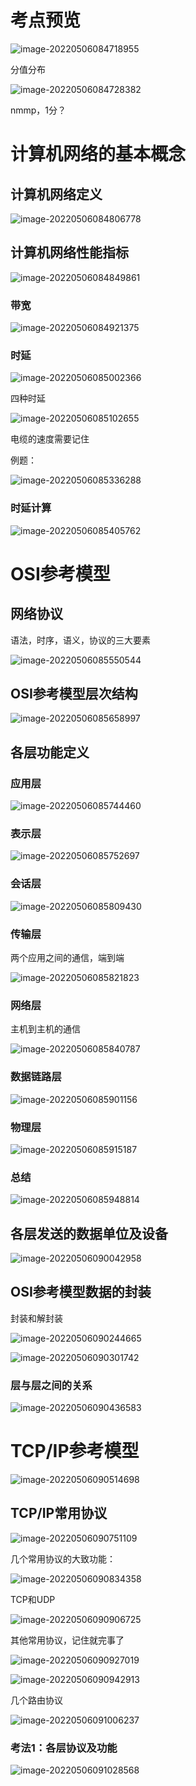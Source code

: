 # 考点预览

![image-20220506084718955](网络体系结构.assets/image-20220506084718955.png)

分值分布

![image-20220506084728382](网络体系结构.assets/image-20220506084728382.png)

nmmp，1分？

# 计算机网络的基本概念

## 计算机网络定义

![image-20220506084806778](网络体系结构.assets/image-20220506084806778.png)

## 计算机网络性能指标

![image-20220506084849861](网络体系结构.assets/image-20220506084849861.png)

### 带宽

![image-20220506084921375](网络体系结构.assets/image-20220506084921375.png)

### 时延

![image-20220506085002366](网络体系结构.assets/image-20220506085002366.png)

四种时延

![image-20220506085102655](网络体系结构.assets/image-20220506085102655.png)

电缆的速度需要记住

例题：

![image-20220506085336288](网络体系结构.assets/image-20220506085336288.png)

### 时延计算

![image-20220506085405762](网络体系结构.assets/image-20220506085405762.png)

# OSI参考模型

## 网络协议

语法，时序，语义，协议的三大要素

![image-20220506085550544](网络体系结构.assets/image-20220506085550544.png)

## OSI参考模型层次结构

![image-20220506085658997](网络体系结构.assets/image-20220506085658997.png)

## 各层功能定义

### 应用层

![image-20220506085744460](网络体系结构.assets/image-20220506085744460.png)

### 表示层

![image-20220506085752697](网络体系结构.assets/image-20220506085752697.png)

### 会话层

![image-20220506085809430](网络体系结构.assets/image-20220506085809430.png)

### 传输层

两个应用之间的通信，端到端

![image-20220506085821823](网络体系结构.assets/image-20220506085821823.png)

### 网络层

主机到主机的通信

![image-20220506085840787](网络体系结构.assets/image-20220506085840787.png)

### 数据链路层

![image-20220506085901156](网络体系结构.assets/image-20220506085901156.png)

### 物理层

![image-20220506085915187](网络体系结构.assets/image-20220506085915187.png)

### 总结

![image-20220506085948814](网络体系结构.assets/image-20220506085948814.png)

## 各层发送的数据单位及设备

![image-20220506090042958](网络体系结构.assets/image-20220506090042958.png)

## OSI参考模型数据的封装

封装和解封装

![image-20220506090244665](网络体系结构.assets/image-20220506090244665.png)

![image-20220506090301742](网络体系结构.assets/image-20220506090301742.png)

### 层与层之间的关系

![image-20220506090436583](网络体系结构.assets/image-20220506090436583.png)

# TCP/IP参考模型

![image-20220506090514698](网络体系结构.assets/image-20220506090514698.png)

## TCP/IP常用协议

![image-20220506090751109](网络体系结构.assets/image-20220506090751109.png)

几个常用协议的大致功能：

![image-20220506090834358](网络体系结构.assets/image-20220506090834358.png)

TCP和UDP

![image-20220506090906725](网络体系结构.assets/image-20220506090906725.png)

其他常用协议，记住就完事了

![image-20220506090927019](网络体系结构.assets/image-20220506090927019.png)

![image-20220506090942913](网络体系结构.assets/image-20220506090942913.png)

几个路由协议

![image-20220506091006237](网络体系结构.assets/image-20220506091006237.png)

### 考法1：各层协议及功能

![image-20220506091028568](网络体系结构.assets/image-20220506091028568.png)

